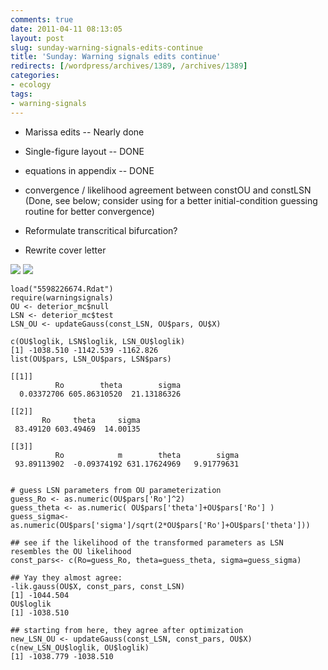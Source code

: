 ```yaml
---
comments: true
date: 2011-04-11 08:13:05
layout: post
slug: sunday-warning-signals-edits-continue
title: 'Sunday: Warning signals edits continue'
redirects: [/wordpress/archives/1389, /archives/1389]
categories:
- ecology
tags:
- warning-signals
---
```



	
  * Marissa edits -- Nearly done 

	
  * Single-figure layout -- DONE 

	
  * equations in appendix -- DONE

	
  * convergence / likelihood agreement between constOU and constLSN (Done, see below; consider using for a better initial-condition guessing routine for better convergence) 

	
  * Reformulate transcritical bifurcation?

	
  * Rewrite cover letter 



![]( http://farm6.staticflickr.com/5103/5607234118_a4d877b381_o.jpg )
 ![]( http://farm6.staticflickr.com/5145/5607230134_0b63303ba8_o.jpg )



    
    
    load("5598226674.Rdat")
    require(warningsignals)
    OU <- deterior_mc$null 
    LSN <- deterior_mc$test
    LSN_OU <- updateGauss(const_LSN, OU$pars, OU$X)
    
    c(OU$loglik, LSN$loglik, LSN_OU$loglik)
    [1] -1038.510 -1142.539 -1162.826
    list(OU$pars, LSN_OU$pars, LSN$pars)
    
    [[1]]
              Ro        theta        sigma 
      0.03372706 605.86310520  21.13186326 
    
    [[2]]
           Ro     theta     sigma 
     83.49120 603.49469  14.00135 
    
    [[3]]
              Ro            m        theta        sigma 
     93.89113902  -0.09374192 631.17624969   9.91779631 
    
    
    # guess LSN parameters from OU parameterization
    guess_Ro <- as.numeric(OU$pars['Ro']^2)
    guess_theta <- as.numeric( OU$pars['theta']+OU$pars['Ro'] )
    guess_sigma<- as.numeric(OU$pars['sigma']/sqrt(2*OU$pars['Ro']+OU$pars['theta']))
    
    ## see if the likelihood of the transformed parameters as LSN resembles the OU likelihood 
    const_pars<- c(Ro=guess_Ro, theta=guess_theta, sigma=guess_sigma)
    
    ## Yay they almost agree:
    -lik.gauss(OU$X, const_pars, const_LSN)
    [1] -1044.504
    OU$loglik
    [1] -1038.510
    
    ## starting from here, they agree after optimization
    new_LSN_OU <- updateGauss(const_LSN, const_pars, OU$X)
    c(new_LSN_OU$loglik, OU$loglik)
    [1] -1038.779 -1038.510
    
    





